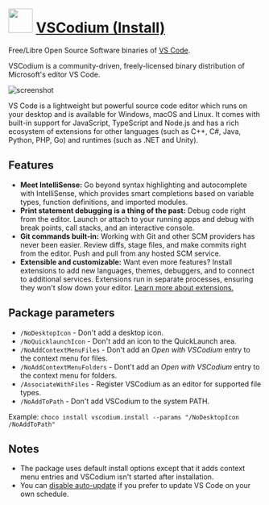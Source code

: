 # <img src="https://cdn.jsdelivr.net/gh/Thilas/chocolatey-packages@c6bc7188363aecd38726935a305d586a594b0525/vscodium/icon.png" width="48" height="48"/> [VSCodium (Install)](https://chocolatey.org/packages/vscodium.install)

Free/Libre Open Source Software binaries of [VS Code](https://chocolatey.org/packages/vscode).

VSCodium is a community-driven, freely-licensed binary distribution of Microsoft's editor VS Code.

![screenshot](https://cdn.jsdelivr.net/gh/Thilas/chocolatey-packages@c6bc7188363aecd38726935a305d586a594b0525/vscodium/screenshot.png)

VS Code is a lightweight but powerful source code editor which runs on your desktop and is available for Windows, macOS and Linux. It comes with built-in support for JavaScript, TypeScript and Node.js and has a rich ecosystem of extensions for other languages (such as C++, C#, Java, Python, PHP, Go) and runtimes (such as .NET and Unity).

## Features

* **Meet IntelliSense:** Go beyond syntax highlighting and autocomplete with IntelliSense, which provides smart completions based on variable types, function definitions, and imported modules.
* **Print statement debugging is a thing of the past:** Debug code right from the editor. Launch or attach to your running apps and debug with break points, call stacks, and an interactive console.
* **Git commands built-in:** Working with Git and other SCM providers has never been easier. Review diffs, stage files, and make commits right from the editor. Push and pull from any hosted SCM service.
* **Extensible and customizable:** Want even more features? Install extensions to add new languages, themes, debuggers, and to connect to additional services. Extensions run in separate processes, ensuring they won't slow down your editor. [Learn more about extensions.](https://code.visualstudio.com/docs/editor/extension-gallery)

## Package parameters

* `/NoDesktopIcon` - Don't add a desktop icon.
* `/NoQuicklaunchIcon` - Don't add an icon to the QuickLaunch area.
* `/NoAddContextMenuFiles` - Don't add an _Open with VSCodium_ entry to the context menu for files.
* `/NoAddContextMenuFolders` - Dont't add an _Open with VSCodium_ entry to the context menu for folders.
* `/AssociateWithFiles` - Register VSCodium as an editor for supported file types.
* `/NoAddToPath` - Don't add VSCodium to the system PATH.

Example: `choco install vscodium.install --params "/NoDesktopIcon /NoAddToPath"`

## Notes

* The package uses default install options except that it adds context menu entries and VSCodium isn't started after installation.
* You can [disable auto-update](https://code.visualstudio.com/docs/supporting/faq#_how-do-i-opt-out-of-vs-code-autoupdates) if you prefer to update VS Code on your own schedule.
